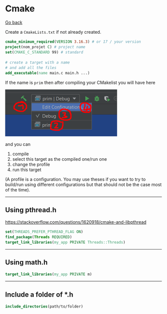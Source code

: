# Cmake

[Go back](..)

Create a ``CmakeLists.txt`` if not already created.

```cmake
cmake_minimum_required(VERSION 3.16.3) # or 17 / your version
project(nom_projet C) # project name
set(CMAKE_C_STANDARD 99) # standard

# create a target with a name
# and add all the files
add_executable(name main.c main.h ...)
```

If the name is ``prim`` then after compiling your
CMakelist you will have here

![targets](targets.png)

and you can

1. compile
2. select this target as the compiled one/run one
3. change the profile
4. run this target

(A profile is a configuration. You may use theses
if you want to try to build/run using different
configurations but that should not be the case most
of the time).

<hr class="sl">

## Using pthread.h

<https://stackoverflow.com/questions/1620918/cmake-and-libpthread>

```cmake
set(THREADS_PREFER_PTHREAD_FLAG ON)
find_package(Threads REQUIRED)
target_link_libraries(my_app PRIVATE Threads::Threads)
```

<hr class="sr">

## Using math.h

```cmake
target_link_libraries(my_app PRIVATE m)
```

<hr class="sl">

## Include a folder of *.h

```cmake
include_directories(path/to/folder)
```